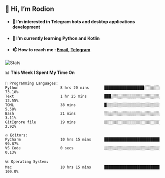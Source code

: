 ## 👋 Hi, I’m Rodion
- #### 👀 I’m interested in Telegram bots and desktop applications development
- #### 🌱 I’m currently learning Python and Kotlin
- #### 📫 How to reach me : [Email](mailto:me@lavn.ml), [Telegram](https://t.me/fast_geek)

![Stats](https://github-readme-stats.vercel.app/api?username=rodion-gudz&show_icons=true&theme=github_dark&hide_border=true&hide=issues&count_private=true&layout=compact)


<!--START_SECTION:waka-->
📊 **This Week I Spent My Time On** 

```text
💬 Programming Languages: 
Python                   8 hrs 20 mins       ██████████████████░░░░░░░   73.18% 
Text                     1 hr 25 mins        ███░░░░░░░░░░░░░░░░░░░░░░   12.55% 
TOML                     38 mins             █░░░░░░░░░░░░░░░░░░░░░░░░   5.58% 
Bash                     21 mins             ░░░░░░░░░░░░░░░░░░░░░░░░░   3.11% 
GitIgnore file           19 mins             ░░░░░░░░░░░░░░░░░░░░░░░░░   2.92%

🔥 Editors: 
PyCharm                  10 hrs 15 mins      █████████████████████████   99.87% 
VS Code                  0 secs              ░░░░░░░░░░░░░░░░░░░░░░░░░   0.13%

💻 Operating System: 
Mac                      10 hrs 15 mins      █████████████████████████   100.0%

```


<!--END_SECTION:waka-->
